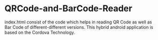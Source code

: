 # QRCode-and-BarCode-Reader
index.html consist of the code which helps in reading QR Code as well as Bar Code of different-different versions.
This hybrid android application is based on the Cordova Technology.
